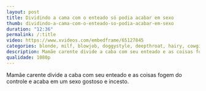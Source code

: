 ```yaml
---
layout: post
title: Dividindo a cama com o enteado só podia acabar em sexo
thumb: dividindo-a-cama-com-o-enteado-so-podia-acabar-em-sexo
duration: "12:36"
permalink: /:title
video: https://www.xvideos.com/embedframe/65127845
categories: blonde, milf, blowjob, doggystyle, deepthroat, hairy, cowgirl, pussy-licking, big-ass, reality, big-tits, stepmom, stepson, big-tits-bouncing, fucking-my-stepmom, rachael-cavalli, tyler-cruise
description: Mamãe carente divide a caba com seu enteado e as coisas fogem do controle e acaba em um sexo gostoso e incesto.
qualidade: 1080p
---
```

Mamãe carente divide a caba com seu enteado e as coisas fogem do controle e acaba em um sexo gostoso e incesto.